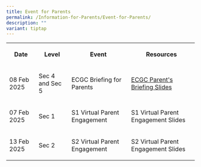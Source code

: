 ```yaml
---
title: Event for Parents
permalink: /Information-for-Parents/Event-for-Parents/
description: ""
variant: tiptap
---
```

<table style="minWidth: 100px">
<colgroup>
<col>
<col>
<col>
<col>
</colgroup>
<tbody>
<tr>
<th rowspan="1" colspan="1">
<p>Date</p>
</th>
<th rowspan="1" colspan="1">
<p>Level</p>
</th>
<th rowspan="1" colspan="1">
<p>Event</p>
</th>
<th rowspan="1" colspan="1">
<p>Resources</p>
</th>
</tr>
<tr>
<td rowspan="1" colspan="1">
<p>08 Feb 2025</p>
</td>
<td rowspan="1" colspan="1">
<p>Sec 4 and Sec 5</p>
</td>
<td rowspan="1" colspan="1">
<p>ECGC Briefing for Parents</p>
</td>
<td rowspan="1" colspan="1">
<p><a href="/files/Information for Parents/2025_S45_ECGC_Briefing_for_Parents__Sat_8_Feb_.pdf" rel="noopener nofollow" target="_blank">ECGC Parent's Briefing Slides</a>
</p>
</td>
</tr>
<tr>
<td rowspan="1" colspan="1">
<p>07 Feb 2025</p>
</td>
<td rowspan="1" colspan="1">
<p>Sec 1</p>
</td>
<td rowspan="1" colspan="1">
<p>S1 Virtual Parent Engagement</p>
</td>
<td rowspan="1" colspan="1">
<p>S1 Virtual Parent Engagement Slides</p>
</td>
</tr>
<tr>
<td rowspan="1" colspan="1">
<p>13 Feb 2025</p>
</td>
<td rowspan="1" colspan="1">
<p>Sec 2</p>
</td>
<td rowspan="1" colspan="1">
<p>S2 Virtual Parent Engagement</p>
</td>
<td rowspan="1" colspan="1">
<p>S2 Virtual Parent Engagement Slides</p>
</td>
</tr>
</tbody>
</table>
<p></p>